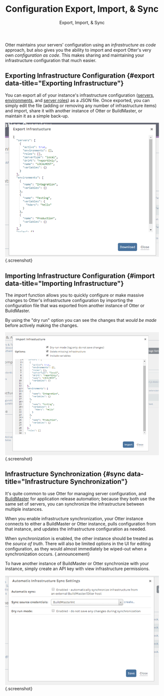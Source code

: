 ﻿---
title: Configuration Export, Import, & Sync
subtitle: Export, Import, & Sync
keywords: ""
show-headings-in-nav: true
---

Otter maintains your servers' configuration using an *infrastructure as code* approach, but also gives you the ability to import and export Otter's very own *configuration as code*. This makes sharing and maintaining your infrastructure configuration that much easier.

## Exporting Infrastructure Configuration {#export data-title="Exporting Infrastructure"}

You can export all of your instance's infrastructure configuration ([servers], [environments], and [server roles]) as a JSON file. Once exported, you can simply edit the file (adding or removing any number of infrastructure items) and import, share it with another instance of Otter or BuildMaster, or maintain it as a simple back-up.

![export configuration](/resources/documentation/otter/export-config.png){.screenshot}

## Importing Infrastructure Configuration {#import data-title="Importing Infrastructure"}

The *import* function allows you to quickly configure or make massive changes to Otter's infrastructure configuration by importing the configuration file that was exported from another instance of Otter or BuildMaster.

By using the "dry run" option you can see the changes that *would be made* before actively making the changes.

![import configuration](/resources/documentation/otter/import-config.png){.screenshot}

## Infrastructure Synchronization {#sync data-title="Infrastructure Synchronization"}

It's quite common to use Otter for managing server configuration, and [BuildMaster] for application release automation; because they both use the same set of servers, you can synchronize the infrastructure between multiple instances.

When you enable infrastructure synchronization, your Otter instance connects to either a BuildMaster or Otter instance, pulls configuration from that instance, and updates the infrastructure configuration as needed.

When synchronization is enabled, the other instance should be treated as the *source of truth*. There will also be limited options in the UI for editing configuration, as they would almost immediately be wiped-out when a synchronization occurs. {.announcement}

To have another instance of BuildMaster or Otter synchronize with your instance, simply create an API key with view infrastructure permissions.

![Synchronization Settings](/resources/documentation/buildmaster/sync.png){.screenshot}

[servers]: /support/documentation/otter/core-concepts/servers
[environments]: /support/documentation/otter/modeling-infrastructure/environments
[server roles]: /support/documentation/otter/modeling-infrastructure/server-roles
[BuildMaster]: /buildmaster
